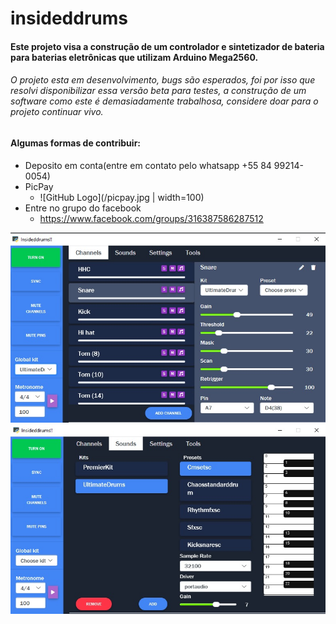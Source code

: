 # insideddrums

#### Este projeto visa a construção de um controlador e sintetizador de bateria para baterias eletrônicas que utilizam Arduino Mega2560.
###### O projeto esta em desenvolvimento, bugs são esperados, foi por isso que resolvi disponibilizar essa versão beta para testes, a construção de um software como este é demasiadamente trabalhosa, considere doar para o projeto continuar vivo. 
#### Algumas formas de contribuir: 
* Deposito em conta(entre em contato pelo whatsapp +55 84 99214-0054)
* PicPay 
   * ![GitHub Logo](/picpay.jpg | width=100)
* Entre no grupo do facebook
   * https://www.facebook.com/groups/316387586287512

![GitHub Logo](/insideddrums.jpg) ![GitHub Logo](/insideddrums2.jpg)


